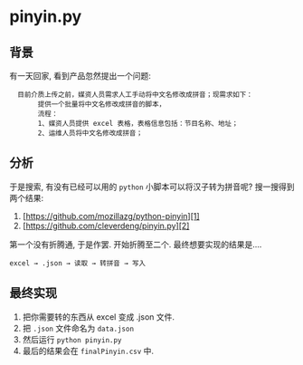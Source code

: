 pinyin.py
=========


## 背景

有一天回家, 看到产品忽然提出一个问题: 

	  目前介质上传之前，媒资人员需求人工手动将中文名修改成拼音；现需求如下：
	       提供一个批量将中文名修改成拼音的脚本，
	       流程：
	       1、媒资人员提供 excel 表格，表格信息包括：节目名称、地址；  
	       2、运维人员将中文名修改成拼音；        


## 分析
于是搜索, 有没有已经可以用的 `python` 小脚本可以将汉子转为拼音呢? 搜一搜得到两个结果:
1. [https://github.com/mozillazg/python-pinyin][1]
2. [https://github.com/cleverdeng/pinyin.py][2]

第一个没有折腾通, 于是作罢. 开始折腾至二个. 最终想要实现的结果是....

`excel → .json → 读取 → 转拼音 → 写入`

## 最终实现

1. 把你需要转的东西从 excel 变成 .json 文件. 
2. 把 `.json` 文件命名为 `data.json`
3. 然后运行 `python pinyin.py`
4. 最后的结果会在 `finalPinyin.csv` 中.

[1]:	https://github.com/mozillazg/python-pinyin
[2]:	https://github.com/cleverdeng/pinyin.py